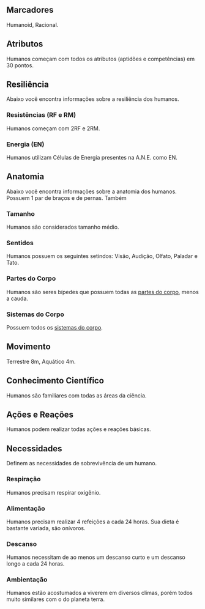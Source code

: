 ## Marcadores
Humanoid, Racional.

## Atributos
Humanos começam com todos os atributos (aptidões e competências) em 30 pontos.

## Resiliência
Abaixo você encontra informações sobre a resiliência dos humanos.

### Resistências (RF e RM)
Humanos começam com 2RF e 2RM.

### Energia (EN)
Humanos utilizam Células de Energia presentes na A.N.E. como EN.

## Anatomia
Abaixo você encontra informações sobre a anatomia dos humanos.
Possuem 1 par de braços e de pernas. Também 

### Tamanho
Humanos são considerados tamanho médio.

### Sentidos
Humanos possuem os seguintes setindos: Visão, Audição, Olfato, Paladar e Tato.

### Partes do Corpo
Humanos são seres bípedes que possuem todas as [partes do corpo](../../rules/anatomy/body.md#partes-do-corpo), menos a cauda. 

### Sistemas do Corpo
Possuem todos os [sistemas do corpo](../../rules/anatomy/body.md#sistemas-do-corpo).

## Movimento
Terrestre 8m, Aquático 4m.

## Conhecimento Científico
Humanos são familiares com todas as áreas da ciência.

## Ações e Reações
Humanos podem realizar todas ações e reações básicas.

## Necessidades
Definem as necessidades de sobrevivência de um humano.

### Respiração
Humanos precisam respirar oxigênio.

### Alimentação
Humanos precisam realizar 4 refeições a cada 24 horas. Sua dieta é bastante variada, são onívoros.

### Descanso
Humanos necessitam de ao menos um descanso curto e um descanso longo a cada 24 horas.

### Ambientação
Humanos estão acostumados a viverem em diversos climas, porém todos muito similares com o do planeta terra.


